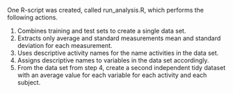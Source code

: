 One R-script was created, called run_analysis.R, which
performs the following actions.
1. Combines training and test sets to create a single data set.
2. Extracts only average and standard measurements
mean and standard deviation for each measurement.
3. Uses descriptive activity names for the name
activities in the data set.
4. Assigns descriptive names to variables in the data set accordingly.
5. From the data set from step 4, create a second independent tidy dataset with an average value for each variable for each activity and each subject.
